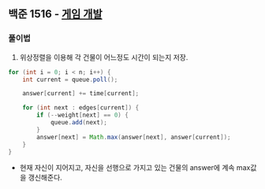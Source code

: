 ## 백준 1516 - [게임 개발](https://www.acmicpc.net/problem/1516)


### 풀이법

1. 위상정렬을 이용해 각 건물이 어느정도 시간이 되는지 저장.

```JAVA
for (int i = 0; i < n; i++) {
    int current = queue.poll();

    answer[current] += time[current];

    for (int next : edges[current]) {
        if (--weight[next] == 0) {
            queue.add(next);
        }
        answer[next] = Math.max(answer[next], answer[current]);
    }
}
```

- 현재 자신이 지어지고, 자신을 선행으로 가지고 있는 건물의 answer에 계속 max값을 갱신해준다.
